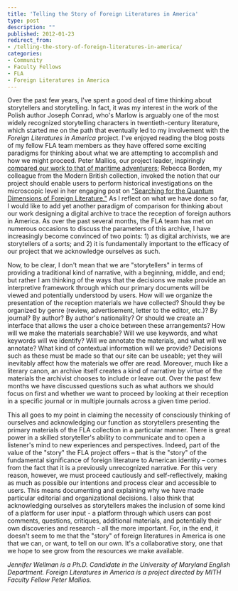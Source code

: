 ```yaml
---
title: 'Telling the Story of Foreign Literatures in America'
type: post
description: ""
published: 2012-01-23
redirect_from: 
- /telling-the-story-of-foreign-literatures-in-america/
categories:
- Community
- Faculty Fellows
- FLA
- Foreign Literatures in America
---
```

Over the past few years, I've spent a good deal of time thinking about storytellers and storytelling. In fact, it was my interest in the work of the Polish author Joseph Conrad, who's Marlow is arguably one of the most widely recognized storytelling characters in twentieth-century literature, which started me on the path that eventually led to my involvement with the _Foreign Literatures in America_ project. I've enjoyed reading the blog posts of my fellow FLA team members as they have offered some exciting paradigms for thinking about what we are attempting to accomplish and how we might proceed. Peter Mallios, our project leader, inspiringly [compared our work to that of maritime adventurers](http://mith.umd.edu/beginnings/ "Beginnings…"); Rebecca Borden, my colleague from the Modern British collection, invoked the notion that our project should enable users to perform historical investigations on the microscopic level in her engaging post on ["Searching for the Quantum Dimensions of Foreign Literature."](http://mith.umd.edu/searching-for-the-quantum-dimension-of-foreign-literature/) As I reflect on what we have done so far, I would like to add yet another paradigm of comparison for thinking about our work designing a digital archive to trace the reception of foreign authors in America. As over the past several months, the FLA team has met on numerous occasions to discuss the parameters of this archive, I have increasingly become convinced of two points: 1) as digital archivists, we are storytellers of a sorts; and 2) it is fundamentally important to the efficacy of our project that we acknowledge ourselves as such.

Now, to be clear, I don't mean that we are "storytellers" in terms of providing a traditional kind of narrative, with a beginning, middle, and end; but rather I am thinking of the ways that the decisions we make provide an interpretive framework through which our primary documents will be viewed and potentially understood by users. How will we organize the presentation of the reception materials we have collected? Should they be organized by genre (review, advertisement, letter to the editor, etc.)? By journal? By author? By author's nationality? Or should we create an interface that allows the user a choice between these arrangements? How will we make the materials searchable? Will we use keywords, and what keywords will we identify? Will we annotate the materials, and what will we annotate? What kind of contextual information will we provide? Decisions such as these must be made so that our site can be useable; yet they will inevitably affect how the materials we offer are read. Moreover, much like a literary canon, an archive itself creates a kind of narrative by virtue of the materials the archivist chooses to include or leave out. Over the past few months we have discussed questions such as what authors we should focus on first and whether we want to proceed by looking at their reception in a specific journal or in multiple journals across a given time period.

This all goes to my point in claiming the necessity of consciously thinking of ourselves and acknowledging our function as storytellers presenting the primary materials of the FLA collection in a particular manner. There is great power in a skilled storyteller's ability to communicate and to open a listener's mind to new experiences and perspectives. Indeed, part of the value of the "story" the FLA project offers – that is the "story" of the fundamental significance of foreign literature to American identity – comes from the fact that it is a previously unrecognized narrative. For this very reason, however, we must proceed cautiously and self-reflectively, making as much as possible our intentions and process clear and accessible to users. This means documenting and explaining why we have made particular editorial and organizational decisions. I also think that acknowledging ourselves as storytellers makes the inclusion of some kind of a platform for user input - a platform through which users can post comments, questions, critiques, additional materials, and potentially their own discoveries and research - all the more important. For, in the end, it doesn't seem to me that the "story" of foreign literatures in America is one that we can, or want, to tell on our own. It's a collaborative story, one that we hope to see grow from the resources we make available.

_Jennifer Wellman is a Ph.D. Candidate in the University of Maryland English Department. Foreign Literatures in America is a project directed by MITH Faculty Fellow Peter Mallios._
